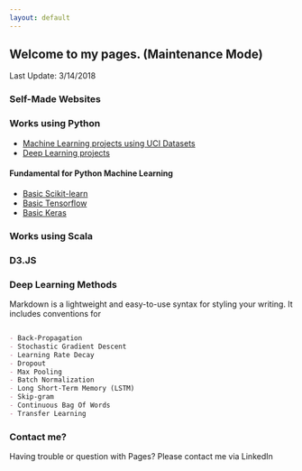 ```yaml
---
layout: default
---
```


## Welcome to my pages. (Maintenance Mode)

Last Update: 3/14/2018


### Self-Made Websites

### Works using Python

- [Machine Learning projects using UCI Datasets](model-for-uci)
- [Deep Learning projects](deep-learning)

#### Fundamental for Python Machine Learning

- [Basic Scikit-learn](scikit-basic)
- [Basic Tensorflow](tensorflow-basic)
- [Basic Keras](keras-basic)


### Works using Scala


### D3.JS

### Deep Learning Methods

Markdown is a lightweight and easy-to-use syntax for styling your writing. It includes conventions for

```markdown

- Back-Propagation
- Stochastic Gradient Descent
- Learning Rate Decay
- Dropout
- Max Pooling
- Batch Normalization
- Long Short-Term Memory (LSTM)
- Skip-gram
- Continuous Bag Of Words
- Transfer Learning

```



### Contact me?

Having trouble or question with Pages? Please contact me via LinkedIn
